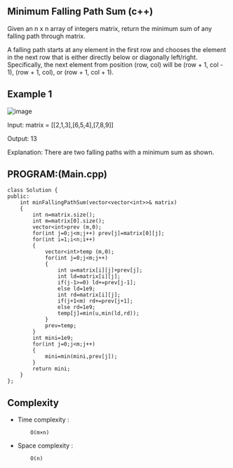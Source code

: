 ## Minimum Falling Path Sum (c++)

Given an n x n array of integers matrix, return the minimum sum of any falling path through matrix.

A falling path starts at any element in the first row and chooses the element in the next row that is either directly below or diagonally left/right. Specifically, the next element from position (row, col) will be (row + 1, col - 1), (row + 1, col), or (row + 1, col + 1).

## Example 1
![image](https://github.com/user-attachments/assets/ec0995a7-642c-4e0c-b228-78459140e3aa)

Input: matrix = [[2,1,3],[6,5,4],[7,8,9]]

Output: 13

Explanation: There are two falling paths with a minimum sum as shown.
## PROGRAM:(Main.cpp)
```
class Solution {
public:
    int minFallingPathSum(vector<vector<int>>& matrix) 
    {
        int n=matrix.size();
        int m=matrix[0].size();
        vector<int>prev (m,0);
        for(int j=0;j<m;j++) prev[j]=matrix[0][j];
        for(int i=1;i<n;i++)
        {
            vector<int>temp (m,0);
            for(int j=0;j<m;j++)
            {
                int u=matrix[i][j]+prev[j];
                int ld=matrix[i][j];
                if(j-1>=0) ld+=prev[j-1];
                else ld=1e9;
                int rd=matrix[i][j];
                if(j+1<m) rd+=prev[j+1];
                else rd=1e9;
                temp[j]=min(u,min(ld,rd));
            }
            prev=temp;
        }
        int mini=1e9;
        for(int j=0;j<m;j++)
        {
            mini=min(mini,prev[j]);
        }
        return mini;
    }
};
```
## Complexity
- Time complexity : 
  
          O(m×n)
     
- Space complexity :

          O(n)
 
